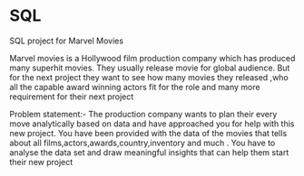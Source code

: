 # SQL
SQL project for Marvel Movies

Marvel movies is a Hollywood film production company which has produced many superhit movies. They usually release movie for global audience. But for the next project they want to see how many movies they released ,who all the capable award winning actors fit for the role and many more requirement for their next project

Problem statement:-
The production company wants to plan their every move analytically based on data and have approached you for help with this new project. You have been provided with the data of the movies that tells about all films,actors,awards,country,inventory and much . You have to analyse the data set and draw meaningful insights that can help them start their new project
